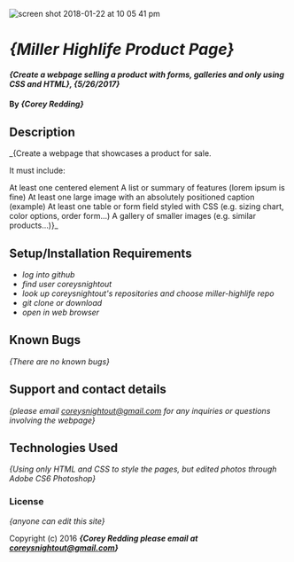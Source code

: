 ![screen shot 2018-01-22 at 10 05 41 pm](https://user-images.githubusercontent.com/25654531/35260453-89568ba4-ffc0-11e7-9468-b03cf4ec5911.png)

# _{Miller Highlife Product Page}_

#### _{Create a webpage selling a product with forms, galleries and only using CSS and HTML}, {5/26/2017}_

#### By _**{Corey Redding}**_

## Description

_{Create a webpage that showcases a product for sale.

It must include:

At least one centered element
A list or summary of features (lorem ipsum is fine)
At least one large image with an absolutely positioned caption (example)
At least one table or form field styled with CSS (e.g. sizing chart, color options, order form…)
A gallery of smaller images (e.g. similar products...)}_

## Setup/Installation Requirements

* _log into github_
* _find user coreysnightout_
* _look up coreysnightout's repositories and choose miller-highlife repo_
* _git clone or download_
* _open in web browser_


## Known Bugs

_{There are no known bugs}_

## Support and contact details

_{please email coreysnightout@gmail.com for any inquiries or questions involving the webpage}_

## Technologies Used

_{Using only HTML and CSS to style the pages, but edited photos through Adobe CS6 Photoshop}_

### License

*{anyone can edit this site}*

Copyright (c) 2016 **_{Corey Redding please email at coreysnightout@gmail.com}_**
